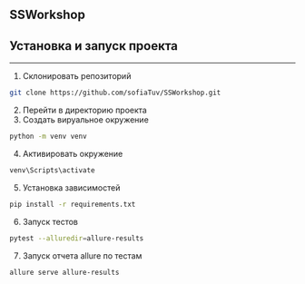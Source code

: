 ## SSWorkshop

## Установка и запуск проекта
----
1. Склонировать репозиторий

```bash
git clone https://github.com/sofiaTuv/SSWorkshop.git
```

2. Перейти в директорию проекта
3. Создать вируальное окружение

```bash
python -m venv venv
```

4. Активировать окружение
```bash
venv\Scripts\activate
```

5. Установка зависимостей
```bash
pip install -r requirements.txt
```

6. Запуск тестов
```bash
pytest --alluredir=allure-results
```

7. Запуск отчета allure по тестам
```bash
allure serve allure-results
```
